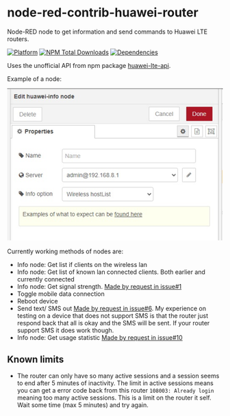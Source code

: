 # node-red-contrib-huawei-router
Node-RED node to get information and send commands to Huawei LTE routers.

[![Platform](https://img.shields.io/badge/platform-Node--RED-red.svg)](https://nodered.org)
[![NPM Total Downloads](https://img.shields.io/npm/dt/node-red-contrib-huawei-router.svg)](https://www.npmjs.com/package/node-red-contrib-huawei-router)
[![Dependencies](https://img.shields.io/librariesio/release/npm/node-red-contrib-huawei-router.svg)](https://libraries.io/github/zinen/node-red-contrib-huawei-router)

Uses the unofficial API from npm package [huawei-lte-api](https://www.npmjs.com/package/huawei-lte-api).

Example of a node:

![Example of a node](./img/info-node.jpg)

Currently working methods of nodes are:
 - Info node: Get list if clients on the wireless lan
 - Info node: Get list of known lan connected clients. Both earlier and currently connected
 - Info node: Get signal strength. [Made by request in issue#1](https://github.com/zinen/node-red-contrib-huawei-router/issues/1)
 - Toggle mobile data connection
 - Reboot device
 - Send text/ SMS out [Made by request in issue#6](https://github.com/zinen/node-red-contrib-huawei-router/issues/6). My experience on testing on a device that does not support SMS is that the router just respond back that all is okay and the SMS will be sent. If your router support SMS it does work though.
 - Info node: Get usage statistic [Made by request in issue#10](https://github.com/zinen/node-red-contrib-huawei-router/issues/10)

## Known limits
 - The router can only have so many active sessions and a session seems to end after 5 minutes of inactivity. The limit in active sessions means you can get a error code back from this router `108003: Already login` meaning too many active sessions. This is a limit on the router it self. Wait some time (max 5 minutes) and try again.
